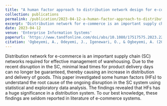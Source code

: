 ```yaml
---
title: "A human factor approach to distribution network design for e-commerce in supply chain system: a case study"
collection: publications
permalink: /publication/2023-04-12-a-human-factor-approach-to-distribution-network-design-for-e-commerce-in-supply-chain-system-a-case-study
excerpt: 'Distribution network for e-commerce is an important supply chain (SC) networks required for effective management of warehousing. Due to the recent disruption in the SC, minimal lead times for product delivery days can no longer be guaranteed, thereby causing an increase in distribution and delivery of goods.'
date: 2023-04-12
venue: 'Enterprise Information Systems'
paperurl: 'https://www.tandfonline.com/doi/abs/10.1080/17517575.2023.2200767'
citation: 'Ogbeyemi, A., Odeyemi, J., Igenewari, O., & Ogbeyemi, A. (2023). A human factor approach to distribution network design for e-commerce in supply chain system: a case study. Enterprise Information Systems, 17(12). https://doi.org/10.1080/17517575.2023.2200767.'
---
```


Distribution network for e-commerce is an important supply chain (SC) networks required for effective management of warehousing. Due to the recent disruption in the SC, minimal lead times for product delivery days can no longer be guaranteed, thereby causing an increase in distribution and delivery of goods. This paper investigated some human factors (HFs) to understand the root cause of the ongoing disruption in the SC system using statistical and exploratory data analysis. The findings revealed that HFs has a huge significance in a distribution system. To our best knowledge, these findings are seldom reported in literature of e-commerce systems.
